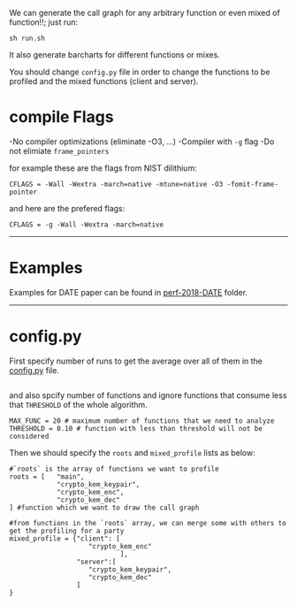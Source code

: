 We can generate the call graph for any arbitrary function or even mixed of function!!; just run:

```
sh run.sh
```
It also generate barcharts for different functions or mixes.

You should change `config.py` file in order to change the functions to be profiled and the mixed functions (client and server).

# compile Flags
-No compiler optimizations (eliminate -O3, ...)
-Compiler with `-g` flag
-Do not elimiate `frame_pointers`

for example these are the flags from NIST dilithium:
```
CFLAGS = -Wall -Wextra -march=native -mtune=native -O3 -fomit-frame-pointer
```
and here are the prefered flags:
```
CFLAGS = -g -Wall -Wextra -march=native
```

----------------------------------------
# Examples

Examples for DATE paper can be found in [perf-2018-DATE](https://github.com/Hamidu68/perf/tree/master/perf-2018-DATE) folder.

-----------------------------------------


# config.py

First specify number of runs to get the average over all of them in the [config.py](https://github.com/Hamidu68/perf/blob/master/config.py) file.
```NUM_RUNS = 5
```

and also spcify number of functions and ignore functions that consume less that `THRESHOLD` of the whole algorithm.
```
MAX_FUNC = 20 # maximum number of functions that we need to analyze
THRESHOLD = 0.10 # function with less than threshold will not be considered
```

Then we should specify the `roots` and `mixed_profile` lists as below:
```
#`roots` is the array of functions we want to profile
roots = [   "main",
            "crypto_kem_keypair",
            "crypto_kem_enc",
            "crypto_kem_dec"
] #function which we want to draw the call graph

#from functions in the `roots` array, we can merge some with others to get the profiling for a party
mixed_profile = {"client": [
                    "crypto_kem_enc"
                            ],
                 "server":[
                    "crypto_kem_keypair",
                    "crypto_kem_dec"
                 ]
}
```



